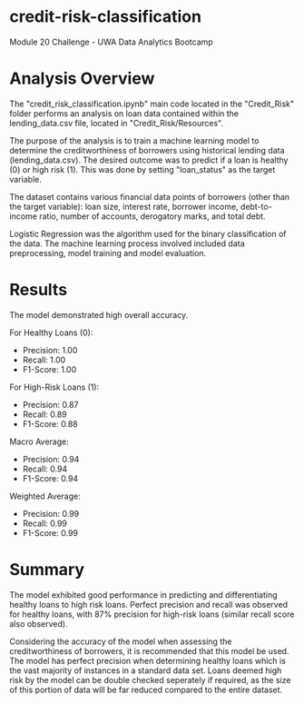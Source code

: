 # credit-risk-classification
Module 20 Challenge - UWA Data Analytics Bootcamp

# Analysis Overview

The "credit_risk_classification.ipynb" main code located in the "Credit_Risk" folder performs an analysis on loan data contained within the lending_data.csv file, located in "Credit_Risk/Resources".

The purpose of the analysis is to train a machine learning model to determine the creditworthiness of borrowers using historical lending data (lending_data.csv).
The desired outcome was to predict if a loan is healthy (0) or high risk (1). This was done by setting "loan_status" as the target variable.

The dataset contains various financial data points of borrowers (other than the target variable): loan size, interest rate, borrower income, debt-to-income ratio, number of accounts, derogatory marks, and total debt.

Logistic Regression was the algorithm used for the binary classification of the data. The machine learning process involved included data preprocessing, model training and model evaluation.

# Results
The model demonstrated high overall accuracy.

For Healthy Loans (0):
 - Precision: 1.00
 - Recall: 1.00
 - F1-Score: 1.00

For High-Risk Loans (1):
 - Precision: 0.87
 - Recall: 0.89
 - F1-Score: 0.88

Macro Average:
 - Precision: 0.94
 - Recall: 0.94
 - F1-Score: 0.94

Weighted Average:
 - Precision: 0.99
 - Recall: 0.99
 - F1-Score: 0.99

# Summary

The model exhibited good performance in predicting and differentiating healthy loans to high risk loans. Perfect precision and recall was observed for healthy loans, with 87% precision for high-risk loans (similar recall score also observed).

Considering the accuracy of the model when assessing the creditworthiness of borrowers, it is recommended that this model be used. The model has perfect precision when determining healthy loans which is the vast majority of instances in a standard data set. Loans deemed high risk by the model can be double checked seperately if required, as the size of this portion of data will be far reduced compared to the entire dataset.